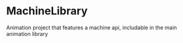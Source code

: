 # MachineLibrary
Animation project that features a machine api, includable in the main animation library

